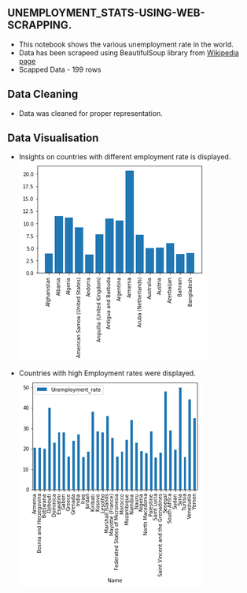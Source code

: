 ## UNEMPLOYMENT_STATS-USING-WEB-SCRAPPING.
- This notebook shows the various unemployment rate in the world.
- Data has been scrapeed using BeautifulSoup library from [Wikipedia page](https://en.wikipedia.org/wiki/List_of_countries_by_unemployment_rate)
- Scapped Data - 199 rows

## Data Cleaning
- Data was cleaned for proper representation.

## Data Visualisation
- Insights on countries with different employment rate is displayed.
![](https://github.com/Lokeshrathi/UNEMPLOYMENT_STATS-USING-WEB-SCRAPPING/blob/master/Country.png)

- Countries with high Employment rates were displayed.
![](https://github.com/Lokeshrathi/UNEMPLOYMENT_STATS-USING-WEB-SCRAPPING/blob/master/high.png)
 
 
